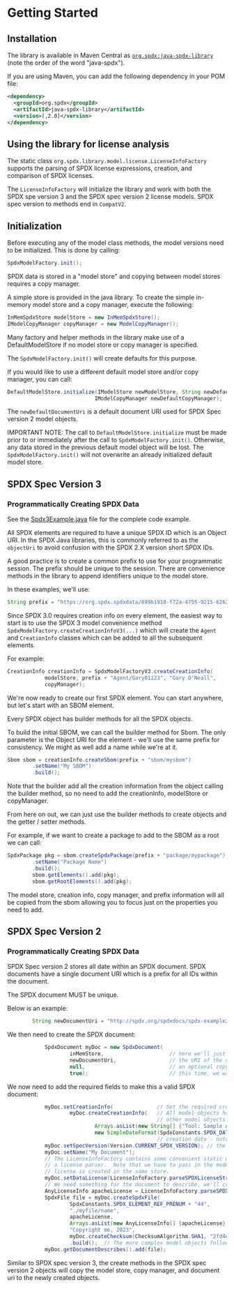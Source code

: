# Getting Started

## Installation

The library is available in Maven Central as
[`org.spdx:java-spdx-library`](https://search.maven.org/artifact/org.spdx/java-spdx-library)
(note the order of the word "java-spdx").

If you are using Maven, you can add the following dependency in your POM file:

```xml
<dependency>
  <groupId>org.spdx</groupId>
  <artifactId>java-spdx-library</artifactId>
  <version>(,2.0]</version>
</dependency>
```

## Using the library for license analysis

The static class `org.spdx.library.model.license.LicenseInfoFactory` supports the parsing of
  SPDX license expressions, creation, and comparison of SPDX licenses.

The `LicenseInfoFactory` will initialize the library and work with both the SPDX spe version 3
and the SPDX spec version 2 license models.  SPDX spec version to methods end in `CompatV2`.

## Initialization

Before executing any of the model class methods, the model versions need to be initialized.  This is done by calling:

```java
SpdxModelFactory.init();
```

SPDX data is stored in a "model store" and copying between model stores requires a copy manager.

A simple store is provided in the java library.  To create the simple in-memory model store and a copy manager, execute the following:

```java
InMemSpdxStore modelStore = new InMemSpdxStore();
IModelCopyManager copyManager = new ModelCopyManager();
```

Many factory and helper methods in the library make use of a DefaultModelStore 
if no model store or copy manager is specified.

The `SpdxModelFactory.init()` will create defaults for this purpose.

If you would like to use a different default model store and/or copy manager, you can call:

```java
DefaultModelStore.initialize(IModelStore newModelStore, String newDefaultDocumentUri,
                            IModelCopyManager newDefaultCopyManager);
```

The `newDefaultDocumentUri` is a default document URI used for SPDX Spec version 2 model objects.

IMPORTANT NOTE: The call to `DefaultModelStore.initialize` must be made prior to or immediately after the call 
to `SpdxModelFactory.init()`.  Otherwise, any data stored in the previous default model object will be lost.
The `SpdxModelFactory.init()` will not overwrite an already initialized default model store.

## SPDX Spec Version 3

### Programmatically Creating SPDX Data

See the [Spdx3Example.java](src/examples/java/org/spdx/example/Spdx3Example.java) file for the complete code example.

All SPDX elements are required to have a unique SPDX ID which is an Object URI.  In the SPDX Java libraries, this is commonly referred to as the `objectUri` to avoid confusion with the SPDX 2.X version short SPDX IDs.

A good practice is to create a common prefix to use for your programmatic session.  The prefix should be unique to the session.  There are convenience methods in the library to append identifiers unique to the model store.

In these examples, we'll use:

```java
String prefix = "https://org.spdx.spdxdata/899b1918-f72a-4755-9215-6262b3c346df/";
```

Since SPDX 3.0 requires creation info on every element, the easiest way to start is to use the SPDX 3 model convenience method `SpdxModelFactory.createCreationInfoV3(...)` which will create the `Agent` and `CreationInfo` classes which can be added to all the subsequent elements.

For example:

```java
CreationInfo creationInfo = SpdxModelFactoryV3.createCreationInfo(
			modelStore, prefix + "Agent/Gary01123", "Gary O'Neall",
			copyManager);
```

We're now ready to create our first SPDX element.  You can start anywhere, but let's start with an SBOM element.

Every SPDX object has builder methods for all the SPDX objects.

To build the initial SBOM, we can call the builder method for Sbom.
The only parameter is the Object URI for the element - we'll use the same prefix for consistency.
We might as well add a name while we're at it.

```java
Sbom sbom = creationInfo.createSbom(prefix + "sbom/mysbom")
        .setName("My SBOM")
        .build();
```

Note that the builder add all the creation information from the 
object calling the builder method, so no need to add the creationInfo,
modelStore or copyManager.

From here on out, we can just use the builder methods to create objects and the getter / setter methods.

For example, if we want to create a package to add to the SBOM as a root we can call:

```java
SpdxPackage pkg = sbom.createSpdxPackage(prefix + "package/mypackage")
        .setName("Package Name")
        .build();
        sbom.getElements().add(pkg);
        sbom.getRootElements().add(pkg);
```

The model store, creation info, copy manager, and prefix information will all be copied from the sbom allowing you to focus just on the properties you need to add.

## SPDX Spec Version 2

### Programmatically Creating SPDX Data

SPDX Spec version 2 stores all date within an SPDX document.  SPDX documents have a single document URI which is a 
prefix for all IDs within the document.

The SPDX document MUST be unique.

Below is an example:

```java
		String newDocumentUri = "http://spdx.org/spdxdocs/spdx-example2-444504E0-4F89-41D3-9A0C-0305E82CCCCC";
```

We then need to create the SPDX document:

```java
			SpdxDocument myDoc = new SpdxDocument(
					inMemStore,						// here we'll just use a very simple in memory store which doesn't support serialization
					newDocumentUri,					// the URI of the document - must be globally unique
					null,							// an optional copy manager can be provided if working with more than one store
					true);							// this time, we want to create it
```

We now need to add the required fields to make this a valid SPDX document:

```java
			myDoc.setCreationInfo(				// Set the required creationInfo
					myDoc.createCreationInfo(	// All model objects have a set of convenience methods to create 
												// other model objects using the same model store and document URI
							Arrays.asList(new String[] {"Tool: Sample App"}), // creators
							new SimpleDateFormat(SpdxConstants.SPDX_DATE_FORMAT).format(new Date())));
												// creation date - note that SpdxConstants has several useful constant values
			myDoc.setSpecVersion(Version.CURRENT_SPDX_VERSION); // the Version class has constants defined for all supported SPDX spec versions
			myDoc.setName("My Document");
			// The LicenseInfoFactory contains some convenient static methods to manage licenses including
			// a license parser.  Note that we have to pass in the model store and document URI so that the
			// license is created in the same store.
			myDoc.setDataLicense(LicenseInfoFactory.parseSPDXLicenseString("CC0-1.0", inMemStore, newDocumentUri, null));
			// We need something for the document to describe, we'll create an SPDX file
			AnyLicenseInfo apacheLicense = LicenseInfoFactory.parseSPDXLicenseString("Apache-2.0", inMemStore, newDocumentUri, null);
			SpdxFile file = myDoc.createSpdxFile(
					SpdxConstants.SPDX_ELEMENT_REF_PRENUM + "44",
					"./myfile/name", 
					apacheLicense, 
					Arrays.asList(new AnyLicenseInfo[] {apacheLicense}),
					"Copyright me, 2023",
					myDoc.createChecksum(ChecksumAlgorithm.SHA1, "2fd4e1c67a2d28fced849ee1bb76e7391b93eb12"))
					.build();  // The more complex model objects follows a builder pattern
			myDoc.getDocumentDescribes().add(file);
```

Similar to SPDX spec version 3, the create methods in the SPDX spec version 2 objects will copy the
model store, copy manager, and document uri to the newly created objects.